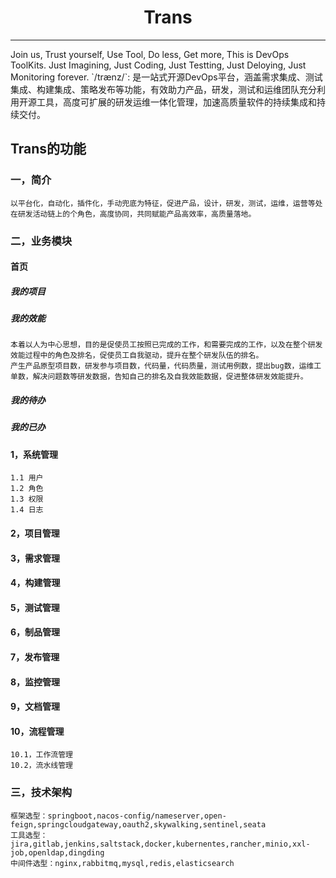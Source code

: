 <h1 align="center">Trans</h3>
<hr/>
    Join us, Trust yourself, Use Tool, Do less, Get more, This is DevOps ToolKits.
    Just Imagining, Just Coding, Just Testting, Just Deloying, Just Monitoring forever.
    `/trænz/`: 是一站式开源DevOps平台，涵盖需求集成、测试集成、构建集成、策略发布等功能，有效助力产品，研发，测试和运维团队充分利用开源工具，高度可扩展的研发运维一体化管理，加速高质量软件的持续集成和持续交付。

## Trans的功能
### 一，简介
    以平台化，自动化，插件化，手动兜底为特征，促进产品，设计，研发，测试，运维，运营等处在研发活动链上的个角色，高度协同，共同赋能产品高效率，高质量落地。
### 二，业务模块
#### 首页
##### 我的项目
##### 我的效能
    本着以人为中心思想，目的是促使员工按照已完成的工作，和需要完成的工作，以及在整个研发效能过程中的角色及排名，促使员工自我驱动，提升在整个研发队伍的排名。
    产生产品原型项目数，研发参与项目数，代码量，代码质量，测试用例数，提出bug数，运维工单数，解决问题数等研发数据，告知自己的排名及自我效能数据，促进整体研发效能提升。
##### 我的待办
##### 我的已办
#### 1，系统管理
    1.1 用户
    1.2 角色
    1.3 权限
    1.4 日志
#### 2，项目管理
#### 3，需求管理
#### 4，构建管理
#### 5，测试管理
#### 6，制品管理
#### 7，发布管理
#### 8，监控管理
#### 9，文档管理
#### 10，流程管理
    10.1，工作流管理
    10.2，流水线管理
### 三，技术架构
    框架选型：springboot,nacos-config/nameserver,open-feign,springcloudgateway,oauth2,skywalking,sentinel,seata
    工具选型：jira,gitlab,jenkins,saltstack,docker,kubernentes,rancher,minio,xxl-job,openldap,dingding
    中间件选型：nginx,rabbitmq,mysql,redis,elasticsearch